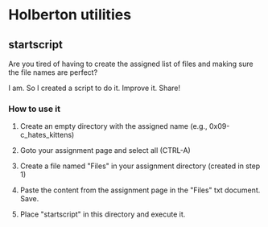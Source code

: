 # Holberton utilities

## startscript

Are you tired of having to create the assigned list of files and making sure the file names are perfect?

I am. So I created a script to do it. Improve it. Share!

### How to use it

1. Create an empty directory with the assigned name (e.g., 0x09-c_hates_kittens)

2. Goto your assignment page and select all (CTRL-A)

3. Create a file named "Files" in your assignment directory (created in step 1)

4. Paste the content from the assignment page in the "Files" txt document. Save.

5. Place "startscript" in this directory and execute it.

